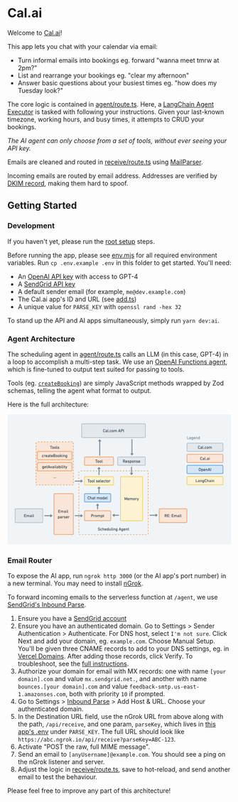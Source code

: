 # Cal.ai

Welcome to [Cal.ai](https://cal.ai)!

This app lets you chat with your calendar via email:

- Turn informal emails into bookings eg. forward "wanna meet tmrw at 2pm?"
- List and rearrange your bookings eg. "clear my afternoon"
- Answer basic questions about your busiest times eg. "how does my Tuesday look?"

The core logic is contained in [agent/route.ts](/apps/ai/src/app/api/agent/route.ts). Here, a [LangChain Agent Executor](https://docs.langchain.com/docs/components/agents/agent-executor) is tasked with following your instructions. Given your last-known timezone, working hours, and busy times, it attempts to CRUD your bookings.

_The AI agent can only choose from a set of tools, without ever seeing your API key._

Emails are cleaned and routed in [receive/route.ts](/apps/ai/src/app/api/receive/route.ts) using [MailParser](https://nodemailer.com/extras/mailparser/).

Incoming emails are routed by email address. Addresses are verified by [DKIM record](https://support.google.com/a/answer/174124?hl=en), making them hard to spoof.

## Getting Started

### Development

If you haven't yet, please run the [root setup](/README.md) steps.

Before running the app, please see [env.mjs](./src/env.mjs) for all required environment variables. Run `cp .env.example .env` in this folder to get started. You'll need:

- An [OpenAI API key](https://platform.openai.com/account/api-keys) with access to GPT-4
- A [SendGrid API key](https://app.sendgrid.com/settings/api_keys)
- A default sender email (for example, `me@dev.example.com`)
- The Cal.ai app's ID and URL (see [add.ts](/packages/app-store/cal-ai/api/index.ts))
- A unique value for `PARSE_KEY` with `openssl rand -hex 32`

To stand up the API and AI apps simultaneously, simply run `yarn dev:ai`.

### Agent Architecture

The scheduling agent in [agent/route.ts](/apps/ai/src/app/api/agent/route.ts) calls an LLM (in this case, GPT-4) in a loop to accomplish a multi-step task. We use an [OpenAI Functions agent](https://js.langchain.com/docs/modules/agents/agent_types/openai_functions_agent), which is fine-tuned to output text suited for passing to tools.

Tools (eg. [`createBooking`](/apps/ai/src/tools/createBooking.ts)) are simply JavaScript methods wrapped by Zod schemas, telling the agent what format to output.

Here is the full architecture:

![Cal.ai architecture](/apps/ai/src/public/architecture.png)

### Email Router

To expose the AI app, run `ngrok http 3000` (or the AI app's port number) in a new terminal. You may need to install [nGrok](https://ngrok.com/).

To forward incoming emails to the serverless function at `/agent`, we use [SendGrid's Inbound Parse](https://docs.sendgrid.com/for-developers/parsing-email/setting-up-the-inbound-parse-webhook).

1.  Ensure you have a [SendGrid account](https://signup.sendgrid.com/)
2.  Ensure you have an authenticated domain. Go to Settings > Sender Authentication > Authenticate. For DNS host, select `I'm not sure`. Click Next and add your domain, eg. `example.com`. Choose Manual Setup. You'll be given three CNAME records to add to your DNS settings, eg. in [Vercel Domains](https://vercel.com/dashboard/domains). After adding those records, click Verify. To troubleshoot, see the [full instructions](https://docs.sendgrid.com/ui/account-and-settings/how-to-set-up-domain-authentication).
3.  Authorize your domain for email with MX records: one with name `[your domain].com` and value `mx.sendgrid.net.`, and another with name `bounces.[your domain].com` and value `feedback-smtp.us-east-1.amazonses.com`, both with priority `10` if prompted.
4.  Go to Settings > [Inbound Parse](https://app.sendgrid.com/settings/parse) > Add Host & URL. Choose your authenticated domain.
5.  In the Destination URL field, use the nGrok URL from above along with the path, `/api/receive`, and one param, `parseKey`, which lives in [this app's .env](/apps/ai/.env.example) under `PARSE_KEY`. The full URL should look like `https://abc.ngrok.io/api/receive?parseKey=ABC-123`.
6.  Activate "POST the raw, full MIME message".
7.  Send an email to `[anyUsername]@example.com`. You should see a ping on the nGrok listener and server.
8.  Adjust the logic in [receive/route.ts](/apps/ai/src/app/api/receive/route.ts), save to hot-reload, and send another email to test the behaviour.

Please feel free to improve any part of this architecture!
